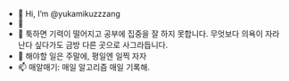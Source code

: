 - 👋 Hi, I’m @yukamikuzzzang
- 👀 
- 🌱 툭하면 기력이 떨어지고 공부에 집중을 잘 하지 못합니다. 무엇보다 의욕이 자라난다 싶다가도 금방 다른 곳으로 사그라듭니다.
- 💞️ 해야할 일은 주말에, 평일엔 일찍 자자
- 📫 매알매기: 매일 알고리즘 매일 기록해.

<!---
yukamikuzzzang/yukamikuzzzang is a ✨ special ✨ repository because its `README.md` (this file) appears on your GitHub profile.
You can click the Preview link to take a look at your changes. Amen.
--->
